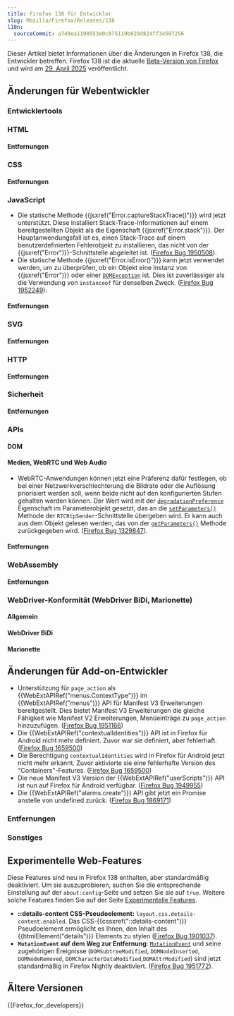```yaml
---
title: Firefox 138 für Entwickler
slug: Mozilla/Firefox/Releases/138
l10n:
  sourceCommit: a749ea1190553e0c875119b829d824ff34507256
---
```


Dieser Artikel bietet Informationen über die Änderungen in Firefox 138, die Entwickler betreffen.
Firefox 138 ist die aktuelle [Beta-Version von Firefox](https://www.mozilla.org/en-US/firefox/channel/desktop/#beta) und wird am [29. April 2025](https://whattrainisitnow.com/release/?version=138) veröffentlicht.

## Änderungen für Webentwickler

### Entwicklertools

### HTML

#### Entfernungen

### CSS

#### Entfernungen

### JavaScript

- Die statische Methode {{jsxref("Error.captureStackTrace()")}} wird jetzt unterstützt. Diese installiert Stack-Trace-Informationen auf einem bereitgestellten Objekt als die Eigenschaft {{jsxref("Error.stack")}}. Der Hauptanwendungsfall ist es, einen Stack-Trace auf einem benutzerdefinierten Fehlerobjekt zu installieren, das nicht von der {{jsxref("Error")}}-Schnittstelle abgeleitet ist. ([Firefox Bug 1950508](https://bugzil.la/1950508)).
- Die statische Methode {{jsxref("Error.isError()")}} kann jetzt verwendet werden, um zu überprüfen, ob ein Objekt eine Instanz von {{jsxref("Error")}} oder einer [`DOMException`](/de/docs/Web/API/DOMException) ist. Dies ist zuverlässiger als die Verwendung von `instanceof` für denselben Zweck. ([Firefox Bug 1952249](https://bugzil.la/1952249)).

#### Entfernungen

### SVG

#### Entfernungen

### HTTP

#### Entfernungen

### Sicherheit

#### Entfernungen

### APIs

#### DOM

#### Medien, WebRTC und Web Audio

- WebRTC-Anwendungen können jetzt eine Präferenz dafür festlegen, ob bei einer Netzwerkverschlechterung die Bildrate oder die Auflösung priorisiert werden soll, wenn beide nicht auf den konfigurierten Stufen gehalten werden können.
  Der Wert wird mit der [`degradationPreference`](/de/docs/Web/API/RTCRtpSender/setParameters#degradationpreference) Eigenschaft im Parameterobjekt gesetzt, das an die [`setParameters()`](/de/docs/Web/API/RTCRtpSender/setParameters#degradationpreference) Methode der `RTCRtpSender`-Schnittstelle übergeben wird.
  Er kann auch aus dem Objekt gelesen werden, das von der [`getParameters()`](/de/docs/Web/API/RTCRtpSender/getParameters#degradationpreference) Methode zurückgegeben wird.
  ([Firefox Bug 1329847](https://bugzil.la/1329847)).

#### Entfernungen

### WebAssembly

#### Entfernungen

### WebDriver-Konformität (WebDriver BiDi, Marionette)

#### Allgemein

#### WebDriver BiDi

#### Marionette

## Änderungen für Add-on-Entwickler

- Unterstützung für `page_action` als {{WebExtAPIRef("menus.ContextType")}} im {{WebExtAPIRef("menus")}} API für Manifest V3 Erweiterungen bereitgestellt. Dies bietet Manifest V3 Erweiterungen die gleiche Fähigkeit wie Manifest V2 Erweiterungen, Menüeinträge zu `page_action` hinzuzufügen. ([Firefox Bug 1951166](https://bugzil.la/1951166))
- Die {{WebExtAPIRef("contextualIdentities")}} API ist in Firefox für Android nicht mehr definiert. Zuvor war sie definiert, aber fehlerhaft. ([Firefox Bug 1659500](https://bugzil.la/1659500))
- Die Berechtigung `contextualIdentities` wird in Firefox für Android jetzt nicht mehr erkannt. Zuvor aktivierte sie eine fehlerhafte Version des "Containers"-Features. ([Firefox Bug 1659500](https://bugzil.la/1659500))
- Die neue Manifest V3 Version der {{WebExtAPIRef("userScripts")}} API ist nun auf Firefox für Android verfügbar. ([Firefox Bug 1949955](https://bugzil.la/1949955))
- Die {{WebExtAPIRef("alarms.create")}} API gibt jetzt ein Promise anstelle von undefined zurück. ([Firefox Bug 1869171](https://bugzil.la/1869171))

### Entfernungen

### Sonstiges

## Experimentelle Web-Features

Diese Features sind neu in Firefox 138 enthalten, aber standardmäßig deaktiviert.
Um sie auszuprobieren, suchen Sie die entsprechende Einstellung auf der `about:config`-Seite und setzen Sie sie auf `true`.
Weitere solche Features finden Sie auf der Seite [Experimentelle Features](/de/docs/Mozilla/Firefox/Experimental_features).

- **::details-content CSS-Pseudoelement:** `layout.css.details-content.enabled`.
  Das CSS-{{cssxref("::details-content")}} Pseudoelement ermöglicht es Ihnen, den Inhalt des {{htmlElement("details")}} Elements zu stylen ([Firefox Bug 1901037](https://bugzil.la/1901037)).
- **`MutationEvent` auf dem Weg zur Entfernung**: [`MutationEvent`](/de/docs/Web/API/MutationEvent) und seine zugehörigen Ereignisse (`DOMSubtreeModified`, `DOMNodeInserted`, `DOMNodeRemoved`, `DOMCharacterDataModified`,`DOMAttrModified`) sind jetzt standardmäßig in Firefox Nightly deaktiviert. ([Firefox Bug 1951772](https://bugzil.la/1951772)).

## Ältere Versionen

{{Firefox_for_developers}}

